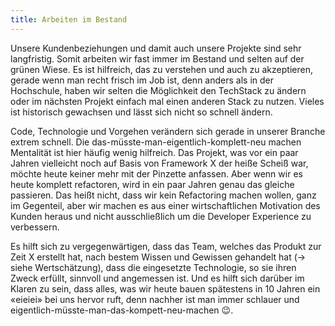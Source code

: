 ```yaml
---
title: Arbeiten im Bestand
---
```


Unsere Kundenbeziehungen und damit auch unsere Projekte sind sehr langfristig. Somit arbeiten wir fast immer im Bestand und selten auf der grünen Wiese. Es ist hilfreich, das zu verstehen und auch zu akzeptieren, gerade wenn man recht frisch im Job ist, denn anders als in der Hochschule, haben wir selten die Möglichkeit den TechStack zu ändern oder im nächsten Projekt einfach mal einen anderen Stack zu nutzen. Vieles ist historisch gewachsen und lässt sich nicht so schnell ändern. 

Code, Technologie und Vorgehen verändern sich gerade in unserer Branche extrem schnell. Die das-müsste-man-eigentlich-komplett-neu machen Mentalität ist hier häufig wenig hilfreich. Das Projekt, was vor ein paar Jahren vielleicht noch auf Basis von Framework X der heiße Scheiß war, möchte heute keiner mehr mit der Pinzette anfassen. Aber wenn wir es heute komplett refactoren, wird in ein paar Jahren genau das gleiche passieren. Das heißt nicht, dass wir kein Refactoring machen wollen, ganz im Gegenteil, aber wir machen es aus einer wirtschaftlichen Motivation des Kunden heraus und nicht ausschließlich um die Developer Experience zu verbessern. 

Es hilft sich zu vergegenwärtigen, dass das Team, welches das Produkt zur Zeit X erstellt hat, nach bestem Wissen und Gewissen gehandelt hat (→ siehe Wertschätzung), dass die eingesetzte Technologie, so sie ihren Zweck erfüllt, sinnvoll und angemessen ist. Und es hilft sich darüber im Klaren zu sein, dass alles, was wir heute bauen spätestens in 10 Jahren ein «eieiei» bei uns hervor ruft, denn nachher ist man immer schlauer und eigentlich-müsste-man-das-kompett-neu-machen 😉. 

